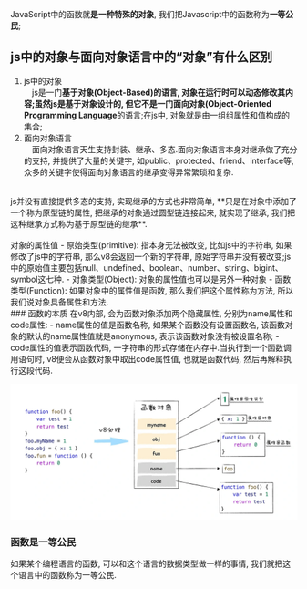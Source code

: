 JavaScript中的函数就**是一种特殊的对象**, 我们把Javascript中的函数称为**一等公民**;  

## js中的对象与面向对象语言中的“对象”有什么区别  
1. js中的对象  
&ensp;&ensp;js是一门**基于对象(Object-Based)**的语言, 对象在运行时可以动态修改其内容;虽然js是基于对象设计的, 但它不是一门**面向对象(Object-Oriented Programming Language**的语言;在js中, 对象就是由一组组属性和值构成的集合;
2. 面向对象语言  
&ensp;&ensp;面向对象语言天生支持封装、继承、多态.面向对象语言本身对继承做了充分的支持, 并提供了大量的关键字, 如public、protected、friend、interface等, 众多的关键字使得面向对象语言的继承变得异常繁琐和复杂.  
<br/>
js并没有直接提供多态的支持, 实现继承的方式也非常简单, **只是在对象中添加了一个称为原型链的属性, 把继承的对象通过圆型链连接起来, 就实现了继承, 我们把这种继承方式称为基于原型链的继承**.  
<br/>
<br/>  
对象的属性值  
- 原始类型(primitive): 指本身无法被改变, 比如js中的字符串, 如果修改了js中的字符串, 那么v8会返回一个新的字符串, 原始字符串并没有被改变;js中的原始值主要包括null、undefined、boolean、number、string、bigint、symbol这七种.   
- 对象类型(Object): 对象的属性值也可以是另外一种对象  
- 函数类型(Function): 如果对象中的属性值是函数, 那么我们把这个属性称为方法, 所以我们说对象具备属性和方法.  
<br/>  
### 函数的本质  
在v8内部, 会为函数对象添加两个隐藏属性, 分别为name属性和code属性:  
- name属性的值是函数名称, 如果某个函数没有设置函数名, 该函数对象的默认的name属性值就是anonymous, 表示该函数对象没有被设置名称;  
- code属性的值表示函数代码, 一字符串的形式存储在内存中.当执行到一个函数调用语句时, v8便会从函数对象中取出code属性值, 也就是函数代码, 然后再解释执行这段代码.  

![avatar](./assets/函数属性.webp)

### 函数是一等公民
如果某个编程语言的函数, 可以和这个语言的数据类型做一样的事情, 我们就把这个语言中的函数称为一等公民.  




